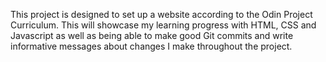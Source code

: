 This project is designed to set up a website according to the Odin Project Curriculum. This will showcase my learning progress with HTML, CSS and Javascript as well as being able to make good Git commits and write informative messages about changes I make throughout the project.